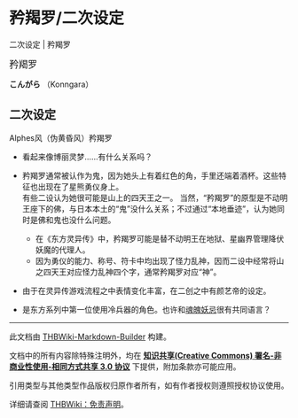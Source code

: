 # 矜羯罗/二次设定

<!-- source html: G:\repos\THBWiki-Markdown-Builder\THBWikiMarkdown\Temp\main\3\3b\ns0%3A%E7%9F%9C%E7%BE%AF%E7%BD%97%2F%E4%BA%8C%E6%AC%A1%E8%AE%BE%E5%AE%9A.html -->

二次设定 | 矜羯罗

  
<big>矜羯罗</big>  

 **こんがら** （Konngara）
  


## 二次设定
[](./文件-Konngara-黄昏.png.md)  [](./文件-Konngara-黄昏.png.md)Alphes风（伪黄昏风）矜羯罗
- 看起来像博丽灵梦……有什么关系吗？
- 矜羯罗通常被认作为鬼，因为她头上有着红色的角，手里还端着酒杯。这些特征也出现在了星熊勇仪身上。  
有些二设认为她很可能是山上的四天王之一。 当然，“矜羯罗”的原型是不动明王座下的佛，与日本本土的“鬼”没什么关系；不过通过“本地垂迹”，认为她同时是佛和鬼也没什么问题。
  - 在《东方灵异传》中，矜羯罗可能是替不动明王在地狱、星幽界管理降伏妖魔的代理人。
  - 因为勇仪的能力、称号、符卡中均出现了怪力乱神，因而二设中经常将山之四天王对应怪力乱神四个字，通常矜羯罗对应“神”。

- 由于在灵异传游戏流程之中表情变化丰富，在二创之中有颜艺帝的设定。
- 是东方系列中第一位使用冷兵器的角色。也许和[魂魄妖忌](./魂魄妖忌.md)很有共同语言？





---

此文档由 [THBWiki-Markdown-Builder](https://github.com/Delsin-Yu/THBWiki-Markdown-Builder) 构建。

文档中的所有内容除特殊注明外，均在 [**知识共享(Creative Commons) 署名-非商业性使用-相同方式共享 3.0 协议**](https://creativecommons.org/licenses/by-sa/3.0/deed.zh-hans) 下提供，附加条款亦可能应用。

引用类型与其他类型作品版权归原作者所有，如有作者授权则遵照授权协议使用。

详细请查阅 [THBWiki：免责声明](https://thbwiki.cc/THBWiki:%E5%85%8D%E8%B4%A3%E5%A3%B0%E6%98%8E)。

